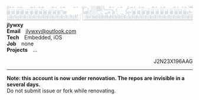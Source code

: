 ![](github-header.png) 
<b>jlywxy</b><br>
<b>Email</b>&emsp;jlywxy@outlook.com<br>
<b>Tech</b>&emsp;Embedded, iOS<br>
<b>Job</b>&emsp;none<br>
<b>Projects</b>&emsp;...<br>
<div dir='rtl'>J2N23X196AAG</div>

- --

<b>Note: this account is now under renovation. The repos are invisible in a several days.</b><br>
Do not submit issue or fork while renovating.<br>
